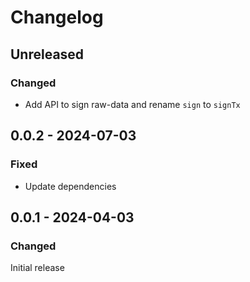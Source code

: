 # Changelog

## Unreleased

### Changed

- Add API to sign raw-data and rename `sign` to `signTx`

## 0.0.2 - 2024-07-03

### Fixed

- Update dependencies

## 0.0.1 - 2024-04-03

### Changed

Initial release
